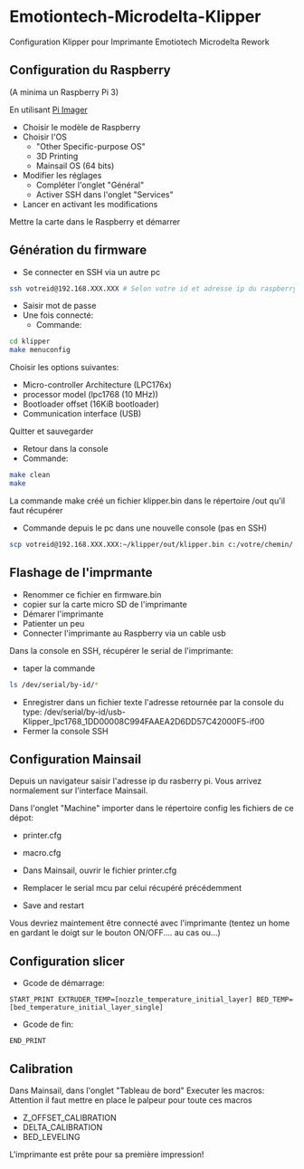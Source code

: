 # Emotiontech-Microdelta-Klipper
Configuration Klipper pour Imprimante Emotiotech Microdelta Rework

## Configuration du Raspberry
(A minima un Raspberry Pi 3)

En utilisant [Pi Imager](https://www.raspberrypi.com/software/)
* Choisir le modèle de Raspberry
* Choisir l'OS
  * "Other Specific-purpose OS"
  * 3D Printing
  * Mainsail OS (64 bits)
* Modifier les réglages
  * Compléter l'onglet "Général"
  * Activer SSH dans l'onglet "Services"
* Lancer en activant les modifications

Mettre la carte dans le Raspberry et démarrer

## Génération du firmware
* Se connecter en SSH via un autre pc
```bash
ssh votreid@192.168.XXX.XXX # Selon votre id et adresse ip du raspberry
```
* Saisir mot de passe
* Une fois connecté:
  * Commande:
```bash
cd klipper
make menuconfig
```
  Choisir les options suivantes:
  * Micro-controller Architecture (LPC176x)
  * processor model (lpc1768 (10 MHz))
  * Bootloader offset (16KiB bootloader)
  * Communication interface (USB)

  Quitter et sauvegarder
* Retour dans la console
* Commande:
```bash
make clean
make
```
La commande make créé un fichier klipper.bin dans le répertoire /out qu'il faut récupérer
* Commande depuis le pc dans une nouvelle console (pas en SSH)
```bash
scp votreid@192.168.XXX.XXX:~/klipper/out/klipper.bin c:/votre/chemin/
```

## Flashage de l'imprmante
* Renommer ce fichier en firmware.bin
* copier sur la carte micro SD de l'imprimante
* Démarer l'imprimante
* Patienter un peu
* Connecter l'imprimante au Raspberry via un cable usb

Dans la console en SSH, récupérer le serial de l'imprimante:
* taper la commande
```bash
ls /dev/serial/by-id/*
```
* Enregistrer dans un fichier texte l'adresse retournée par la console du type: /dev/serial/by-id/usb-Klipper_lpc1768_1DD00008C994FAAEA2D6DD57C42000F5-if00
* Fermer la console SSH

## Configuration Mainsail
Depuis un navigateur saisir l'adresse ip du rasberry pi. Vous arrivez normalement sur l'interface Mainsail.

Dans l'onglet "Machine" importer dans le répertoire config les fichiers de ce dépot:
  * printer.cfg
  * macro.cfg

* Dans Mainsail, ouvrir le fichier printer.cfg
* Remplacer le serial mcu par celui récupéré précédemment
* Save and restart

Vous devriez maintement être connecté avec l'imprimante (tentez un home en gardant le doigt sur le bouton ON/OFF.... au cas ou...)

## Configuration slicer
* Gcode de démarrage:
```gcode
START_PRINT EXTRUDER_TEMP=[nozzle_temperature_initial_layer] BED_TEMP=[bed_temperature_initial_layer_single]
```
* Gcode de fin:
```gcode
END_PRINT
```

## Calibration
Dans Mainsail, dans l'onglet "Tableau de bord"
Executer les macros: Attention il faut mettre en place le palpeur pour toute ces macros
* Z_OFFSET_CALIBRATION 
* DELTA_CALIBRATION 
* BED_LEVELING

L'imprimante est prête pour sa première impression!

